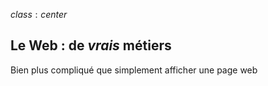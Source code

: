 $class: center$

## Le Web : de *vrais* métiers

Bien plus compliqué que simplement afficher une page web
